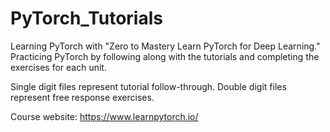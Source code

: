 # PyTorch_Tutorials
Learning PyTorch with "Zero to Mastery Learn PyTorch for Deep Learning." Practicing PyTorch by following along with the tutorials and completing the exercises for each unit.

Single digit files represent tutorial follow-through. Double digit files represent free response exercises.

Course website: https://www.learnpytorch.io/
